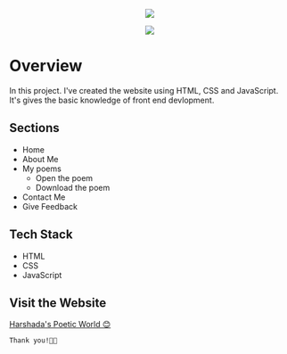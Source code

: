 <!DOCTYPE html>
<html lang="en">
<head>
<meta charset="UTF-8">
<meta name="viewport" content="width=device-width, initial-scale=1.0">
</head>
<body>
<div align="center">
  <p align="center">
    <img align="center" src="https://readme-typing-svg.herokuapp.com?color=%23F7A76C&lines=+👋🏻+Welcome+to+Harshada's+Poetic+World+👋🏻" />
  </p>
  <img src="https://capsule-render.vercel.app/api?type=rect&color=gradient&height=2.5" />
</div>

<h1>Overview</h1>

<p>In this project. I've created the website using HTML, CSS and JavaScript. It's gives the basic knowledge of front end devlopment.</p>

<h2>Sections</h2>
<ul>
    <li>Home</li>
    <li>About Me</li>
    <li>My poems
      <ul>
        <li>Open the poem</li>
        <li>Download the poem</li>
      </ul>
    </li>
    <li>Contact Me</li>
    <li>Give Feedback</li>
</ul>

<h2>Tech Stack</h2>
<ul>
    <li>HTML</li>
    <li>CSS</li>
    <li>JavaScript</li>
</ul>

<h2>Visit the Website</h2>
<a href="https://poetryfromheart.netlify.app/">Harshada's Poetic World 😊</a>

<p><code>Thank you!🧑‍💻</code></p>
</body>
</html>
